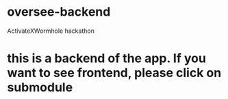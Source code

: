 # oversee-backend
ActivateXWormhole hackathon

# this is a backend of the app. If you want to see frontend, please click on submodule
